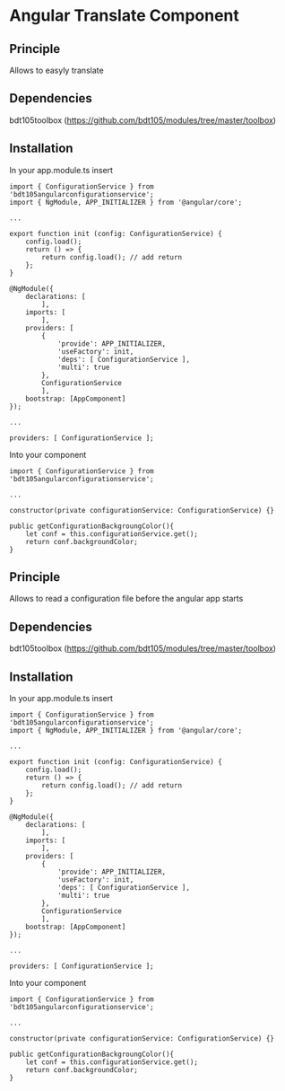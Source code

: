 # Angular Translate Component

## Principle
Allows to easyly translate 

## Dependencies
bdt105toolbox (https://github.com/bdt105/modules/tree/master/toolbox)

## Installation
In your app.module.ts insert


``` 
import { ConfigurationService } from 'bdt105angularconfigurationservice';
import { NgModule, APP_INITIALIZER } from '@angular/core';

...

export function init (config: ConfigurationService) {
    config.load();
    return () => {
        return config.load(); // add return
    };
}

@NgModule({
    declarations: [
        ],
    imports: [
        ],
    providers: [
        {
            'provide': APP_INITIALIZER,
            'useFactory': init,
            'deps': [ ConfigurationService ],
            'multi': true
        },
        ConfigurationService
        ],
    bootstrap: [AppComponent]    
});

...

providers: [ ConfigurationService ];

```

Into your component

``` 
import { ConfigurationService } from 'bdt105angularconfigurationservice';

...

constructor(private configurationService: ConfigurationService) {}

public getConfigurationBackgroungColor(){
    let conf = this.configurationService.get();
    return conf.backgroundColor;
}
```

## Principle
Allows to read a configuration file before the angular app starts

## Dependencies
bdt105toolbox (https://github.com/bdt105/modules/tree/master/toolbox)

## Installation
In your app.module.ts insert


``` 
import { ConfigurationService } from 'bdt105angularconfigurationservice';
import { NgModule, APP_INITIALIZER } from '@angular/core';

...

export function init (config: ConfigurationService) {
    config.load();
    return () => {
        return config.load(); // add return
    };
}

@NgModule({
    declarations: [
        ],
    imports: [
        ],
    providers: [
        {
            'provide': APP_INITIALIZER,
            'useFactory': init,
            'deps': [ ConfigurationService ],
            'multi': true
        },
        ConfigurationService
        ],
    bootstrap: [AppComponent]    
});

...

providers: [ ConfigurationService ];

```

Into your component

``` 
import { ConfigurationService } from 'bdt105angularconfigurationservice';

...

constructor(private configurationService: ConfigurationService) {}

public getConfigurationBackgroungColor(){
    let conf = this.configurationService.get();
    return conf.backgroundColor;
}
```